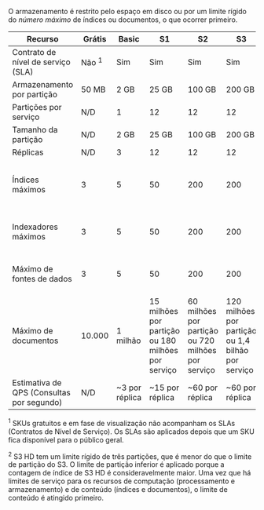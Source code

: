 O armazenamento é restrito pelo espaço em disco ou por um limite rígido do *número máximo* de índices ou documentos, o que ocorrer primeiro.

| Recurso | Grátis | Basic | S1 | S2 | S3 | S3 HD |
| --- | --- | --- | --- | --- | --- | --- |
| Contrato de nível de serviço (SLA) |Não <sup>1</sup> |Sim |Sim |Sim |Sim |Sim |
| Armazenamento por partição |50 MB |2 GB |25 GB |100 GB |200 GB |200 GB |
| Partições por serviço |N/D |1 |12 |12 |12 |3 <sup>2</sup> |
| Tamanho da partição |N/D |2 GB |25 GB |100 GB |200 GB |200 GB |
| Réplicas |N/D |3 |12 |12 |12 |12 |
| Índices máximos |3 |5 |50 |200 |200 |1000 por partição ou 3000 por serviço |
| Indexadores máximos |3 |5 |50 |200 |200 |Não há suporte do indexador |
| Máximo de fontes de dados |3 |5 |50 |200 |200 |Não há suporte do indexador |
| Máximo de documentos |10.000 |1 milhão |15 milhões por partição ou 180 milhões por serviço |60 milhões por partição ou 720 milhões por serviço |120 milhões por partição ou 1,4 bilhão por serviço |1 milhão por serviço, 200 milhões por partição |
| Estimativa de QPS (Consultas por segundo) |N/D |~3 por réplica |~15 por réplica |~60 por réplica |~60 por réplica |>60 por réplica |

<sup>1</sup> SKUs gratuitos e em fase de visualização não acompanham os SLAs (Contratos de Nível de Serviço). Os SLAs são aplicados depois que um SKU fica disponível para o público geral.

<sup>2</sup> S3 HD tem um limite rígido de três partições, que é menor do que o limite de partição do S3. O limite de partição inferior é aplicado porque a contagem de índice de S3 HD é consideravelmente maior. Uma vez que há limites de serviço para os recursos de computação (processamento e armazenamento) e de conteúdo (índices e documentos), o limite de conteúdo é atingido primeiro.
